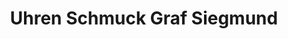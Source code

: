 ---
title: "Uhren Schmuck Graf Siegmund"
url: /burgau/uhren-schmuck-graf-siegmund/
shop: Schmuck
---